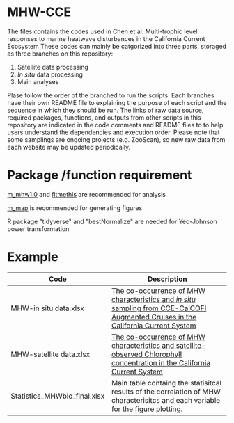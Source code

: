 # MHW-CCE
The files contains the codes used in Chen et al: Multi-trophic level responses to marine heatwave disturbances in the California Current Ecosystem
These codes can mainly be catgorized into three parts, storaged as three branches on this repository:
1) Satellite data processing
2) _In situ_ data processing
3) Main analyses

Plase follow the order of the branched to run the scripts. Each branches have their own README file to explaining the purpose of each script and the sequence in which they should be run. The links of raw data source, required packages, functions, and outputs from other scripts in this repository are indicated in the code comments and README files to to help users understand the dependencies and execution order.
Please note that some samplings are ongoing projects (e.g. ZooScan), so new raw data from each website may be updated periodically.

# Package /function requirement
[m_mhw1.0](https://github.com/ZijieZhaoMMHW/m_mhw1.0?tab=readme-ov-file) and [fitmethis](https://github.com/quitadal/EPINETLAB/blob/master/EPINETLAB/fitmethis.m) are recommended for analysis

[m_map](https://www.eoas.ubc.ca/~rich/map.html) is recommended for generating figures


R package "tidyverse" and "bestNormalize" are needed for Yeo-Johnson power transformation

# Example
|Code|Description|
|------|------|
|MHW-in situ data.xlsx| [The co-occurrence of MHW characteristics and *in situ* sampling from CCE-CalCOFI Augmented Cruises in the California Current System](https://doi.org/10.6073/pasta/be6d2547424b1f9a6da933392b3c3979)|
|MHW-satellite data.xlsx|[The co-occurrence of MHW characteristics and satellite-observed Chlorophyll concentration in the California Current System](https://doi.org/10.6073/pasta/537aae78a89c161ffdf3d84c50e88156)|
|Statistics_MHWbio_final.xlsx|Main table containg the statisitcal results of the correlation of MHW characterisitcs and each variable for the figure plotting.
